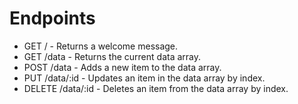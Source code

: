 
# Endpoints
- GET / - Returns a welcome message.
- GET /data - Returns the current data array.
- POST /data - Adds a new item to the data array.
- PUT /data/:id - Updates an item in the data array by index.
- DELETE /data/:id - Deletes an item from the data array by index.